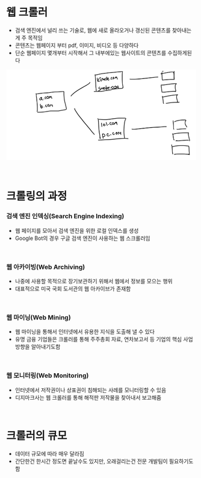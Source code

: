 # 웹 크롤러

- 검색 엔진에서 널리 쓰는 기술로, 웹에 새로 올라오거나 갱신된 콘텐츠를 찾아내는게 주 목적임
- 콘텐츠는 웹페이지 부터 pdf, 이미지, 비디오 등 다양하다
- 단순 웹페이지 몇개부터 시작해서 그 내부에있는 웹사이트의 콘텐츠를 수집하게된다

![alt text](image.png)

<br>

# 크롤링의 과정

### 검색 엔진 인덱싱(Search Engine Indexing)

- 웹 페이지를 모아서 검색 엔진을 위한 로컬 인덱스를 생성
- Google Bot의 경우 구글 검색 엔진이 사용하는 웹 스크롤러임

<br>

### 웹 아카이빙(Web Archiving)

- 나중에 사용할 목적으로 장기보관하기 위해서 웹에서 정보를 모으는 행위
- 대표적으로 미국 국회 도서관의 웹 아카이브가 존재함

<br>

### 웹 마이닝(Web Mining)

- 웹 마이닝을 통해서 인터넷에서 유용한 지식을 도출해 낼 수 있다
- 유명 금융 기업들은 크롤러를 통해 주주총회 자료, 연차보고서 등 기업의 핵심 사업 방향을 알아내기도함

<br>

### 웹 모니터링(Web Monitoring)

- 인터넷에서 저작권이나 상표권이 침해되는 사례를 모니터링할 수 있음
- 디지마크사는 웹 크롤러를 통해 해적판 저작물을 찾아내서 보고해줌

<br>

# 크롤러의 큐모

- 데이터 규모에 따라 매우 달라짐
- 간단한건 한시간 정도면 끝날수도 있지만, 오래걸리는건 전문 개발팀이 필요하기도함
